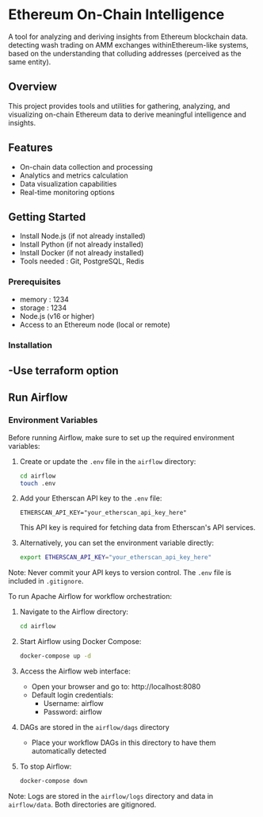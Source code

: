 # Ethereum On-Chain Intelligence

A tool for analyzing and deriving insights from Ethereum blockchain data.
detecting wash trading on AMM exchanges withinEthereum-like systems, based on the understanding that colluding addresses (perceived as the same entity).

## Overview

This project provides tools and utilities for gathering, analyzing, and visualizing on-chain Ethereum data to derive meaningful intelligence and insights.

## Features

- On-chain data collection and processing
- Analytics and metrics calculation
- Data visualization capabilities
- Real-time monitoring options

## Getting Started
- Install Node.js (if not already installed)
- Install Python (if not already installed)
- Install Docker (if not already installed)
- Tools needed : Git, PostgreSQL, Redis




### Prerequisites

- memory : 1234
- storage : 1234
- Node.js (v16 or higher)
- Access to an Ethereum node (local or remote)

### Installation
-Use terraform option 
- 


## Run Airflow

### Environment Variables

Before running Airflow, make sure to set up the required environment variables:

1. Create or update the `.env` file in the `airflow` directory:
   ```bash
   cd airflow
   touch .env
   ```

2. Add your Etherscan API key to the `.env` file:
   ```
   ETHERSCAN_API_KEY="your_etherscan_api_key_here"
   ```
   
   This API key is required for fetching data from Etherscan's API services.

3. Alternatively, you can set the environment variable directly:
   ```bash
   export ETHERSCAN_API_KEY="your_etherscan_api_key_here"
   ```

Note: Never commit your API keys to version control. The `.env` file is included in `.gitignore`.

To run Apache Airflow for workflow orchestration:

1. Navigate to the Airflow directory:
   ```bash
   cd airflow
   ```

2. Start Airflow using Docker Compose:
   ```bash
   docker-compose up -d
   ```

3. Access the Airflow web interface:
   - Open your browser and go to: http://localhost:8080
   - Default login credentials:
     - Username: airflow
     - Password: airflow

4. DAGs are stored in the `airflow/dags` directory
   - Place your workflow DAGs in this directory to have them automatically detected

5. To stop Airflow:
   ```bash
   docker-compose down
   ```

Note: Logs are stored in the `airflow/logs` directory and data in `airflow/data`. Both directories are gitignored.


